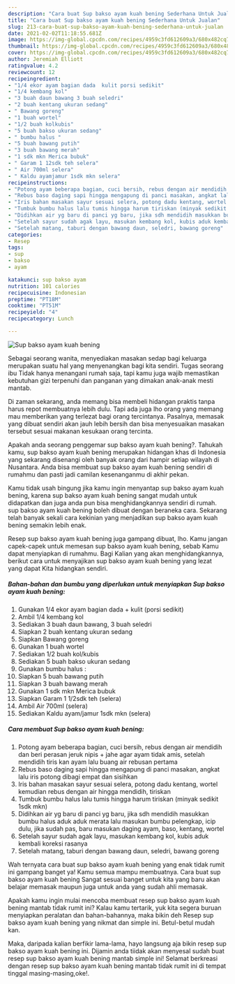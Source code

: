 ```yaml
---
description: "Cara buat Sup bakso ayam kuah bening Sederhana Untuk Jualan"
title: "Cara buat Sup bakso ayam kuah bening Sederhana Untuk Jualan"
slug: 213-cara-buat-sup-bakso-ayam-kuah-bening-sederhana-untuk-jualan
date: 2021-02-02T11:18:55.681Z
image: https://img-global.cpcdn.com/recipes/4959c3fd612609a3/680x482cq70/sup-bakso-ayam-kuah-bening-foto-resep-utama.jpg
thumbnail: https://img-global.cpcdn.com/recipes/4959c3fd612609a3/680x482cq70/sup-bakso-ayam-kuah-bening-foto-resep-utama.jpg
cover: https://img-global.cpcdn.com/recipes/4959c3fd612609a3/680x482cq70/sup-bakso-ayam-kuah-bening-foto-resep-utama.jpg
author: Jeremiah Elliott
ratingvalue: 4.2
reviewcount: 12
recipeingredient:
- "1/4 ekor ayam bagian dada  kulit porsi sedikit"
- "1/4 kembang kol"
- "3 buah daun bawang 3 buah seledri"
- "2 buah kentang ukuran sedang"
- " Bawang goreng"
- "1 buah wortel"
- "1/2 buah kolkubis"
- "5 buah bakso ukuran sedang"
- " bumbu halus "
- "5 buah bawang putih"
- "3 buah bawang merah"
- "1 sdk mkn Merica bubuk"
- " Garam 1 12sdk teh selera"
- " Air 700ml selera"
- " Kaldu ayamjamur 1sdk mkn selera"
recipeinstructions:
- "Potong ayam beberapa bagian, cuci bersih, rebus dengan air mendidih dan beri perasan jeruk nipis + jahe agar ayam tidak amis, setelah mendidih tiris kan ayam lalu buang air rebusan pertama"
- "Rebus baso daging sapi hingga mengapung di panci masakan, angkat lalu iris potong dibagi empat dan sisihkan"
- "Iris bahan masakan sayur sesuai selera, potong dadu kentang, wortel kemudian rebus dengan air hingga mendidih, tiriskan"
- "Tumbuk bumbu halus lalu tumis hingga harum tiriskan (minyak sedikit 1sdk mkn)"
- "Didihkan air yg baru di panci yg baru, jika sdh mendidih masukkan bumbu halus aduk aduk merata lalu masukan bumbu pelengkap, icip dulu, jika sudah pas, baru masukan daging ayam, baso, kentang, wortel"
- "Setelah sayur sudah agak layu, masukan kembang kol, kubis aduk kembali koreksi rasanya"
- "Setelah matang, taburi dengan bawang daun, seledri, bawang goreng"
categories:
- Resep
tags:
- sup
- bakso
- ayam

katakunci: sup bakso ayam 
nutrition: 101 calories
recipecuisine: Indonesian
preptime: "PT18M"
cooktime: "PT51M"
recipeyield: "4"
recipecategory: Lunch

---
```



![Sup bakso ayam kuah bening](https://img-global.cpcdn.com/recipes/4959c3fd612609a3/680x482cq70/sup-bakso-ayam-kuah-bening-foto-resep-utama.jpg)

Sebagai seorang wanita, menyediakan masakan sedap bagi keluarga merupakan suatu hal yang menyenangkan bagi kita sendiri. Tugas seorang ibu Tidak hanya menangani rumah saja, tapi kamu juga wajib memastikan kebutuhan gizi terpenuhi dan panganan yang dimakan anak-anak mesti mantab.

Di zaman  sekarang, anda memang bisa membeli hidangan praktis tanpa harus repot membuatnya lebih dulu. Tapi ada juga lho orang yang memang mau memberikan yang terlezat bagi orang tercintanya. Pasalnya, memasak yang dibuat sendiri akan jauh lebih bersih dan bisa menyesuaikan masakan tersebut sesuai makanan kesukaan orang tercinta. 



Apakah anda seorang penggemar sup bakso ayam kuah bening?. Tahukah kamu, sup bakso ayam kuah bening merupakan hidangan khas di Indonesia yang sekarang disenangi oleh banyak orang dari hampir setiap wilayah di Nusantara. Anda bisa membuat sup bakso ayam kuah bening sendiri di rumahmu dan pasti jadi camilan kesenanganmu di akhir pekan.

Kamu tidak usah bingung jika kamu ingin menyantap sup bakso ayam kuah bening, karena sup bakso ayam kuah bening sangat mudah untuk didapatkan dan juga anda pun bisa menghidangkannya sendiri di rumah. sup bakso ayam kuah bening boleh dibuat dengan beraneka cara. Sekarang telah banyak sekali cara kekinian yang menjadikan sup bakso ayam kuah bening semakin lebih enak.

Resep sup bakso ayam kuah bening juga gampang dibuat, lho. Kamu jangan capek-capek untuk memesan sup bakso ayam kuah bening, sebab Kamu dapat menyiapkan di rumahmu. Bagi Kalian yang akan menghidangkannya, berikut cara untuk menyajikan sup bakso ayam kuah bening yang lezat yang dapat Kita hidangkan sendiri.

<!--inarticleads1-->

##### Bahan-bahan dan bumbu yang diperlukan untuk menyiapkan Sup bakso ayam kuah bening:

1. Gunakan 1/4 ekor ayam bagian dada + kulit (porsi sedikit)
1. Ambil 1/4 kembang kol
1. Sediakan 3 buah daun bawang, 3 buah seledri
1. Siapkan 2 buah kentang ukuran sedang
1. Siapkan  Bawang goreng
1. Gunakan 1 buah wortel
1. Sediakan 1/2 buah kol/kubis
1. Sediakan 5 buah bakso ukuran sedang
1. Gunakan  bumbu halus :
1. Siapkan 5 buah bawang putih
1. Siapkan 3 buah bawang merah
1. Gunakan 1 sdk mkn Merica bubuk
1. Siapkan  Garam 1 1/2sdk teh (selera)
1. Ambil  Air 700ml (selera)
1. Sediakan  Kaldu ayam/jamur 1sdk mkn (selera)




<!--inarticleads2-->

##### Cara membuat Sup bakso ayam kuah bening:

1. Potong ayam beberapa bagian, cuci bersih, rebus dengan air mendidih dan beri perasan jeruk nipis + jahe agar ayam tidak amis, setelah mendidih tiris kan ayam lalu buang air rebusan pertama
1. Rebus baso daging sapi hingga mengapung di panci masakan, angkat lalu iris potong dibagi empat dan sisihkan
1. Iris bahan masakan sayur sesuai selera, potong dadu kentang, wortel kemudian rebus dengan air hingga mendidih, tiriskan
1. Tumbuk bumbu halus lalu tumis hingga harum tiriskan (minyak sedikit 1sdk mkn)
1. Didihkan air yg baru di panci yg baru, jika sdh mendidih masukkan bumbu halus aduk aduk merata lalu masukan bumbu pelengkap, icip dulu, jika sudah pas, baru masukan daging ayam, baso, kentang, wortel
1. Setelah sayur sudah agak layu, masukan kembang kol, kubis aduk kembali koreksi rasanya
1. Setelah matang, taburi dengan bawang daun, seledri, bawang goreng




Wah ternyata cara buat sup bakso ayam kuah bening yang enak tidak rumit ini gampang banget ya! Kamu semua mampu membuatnya. Cara buat sup bakso ayam kuah bening Sangat sesuai banget untuk kita yang baru akan belajar memasak maupun juga untuk anda yang sudah ahli memasak.

Apakah kamu ingin mulai mencoba membuat resep sup bakso ayam kuah bening mantab tidak rumit ini? Kalau kamu tertarik, yuk kita segera buruan menyiapkan peralatan dan bahan-bahannya, maka bikin deh Resep sup bakso ayam kuah bening yang nikmat dan simple ini. Betul-betul mudah kan. 

Maka, daripada kalian berfikir lama-lama, hayo langsung aja bikin resep sup bakso ayam kuah bening ini. Dijamin anda tiidak akan menyesal sudah buat resep sup bakso ayam kuah bening mantab simple ini! Selamat berkreasi dengan resep sup bakso ayam kuah bening mantab tidak rumit ini di tempat tinggal masing-masing,oke!.

